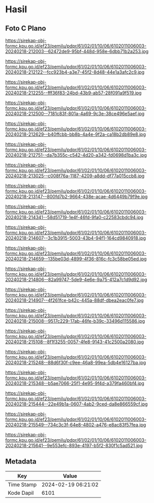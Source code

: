 # Hasil

## Foto C Plano

https://sirekap-obj-formc.kpu.go.id/ef23/pemilu/pdpr/61/02/01/10/06/6102011006003-20240218-212003--62472de9-95bf-448d-958e-6dbb71b2a253.jpg

https://sirekap-obj-formc.kpu.go.id/ef23/pemilu/pdpr/61/02/01/10/06/6102011006003-20240218-212122--fcc923b4-a3e7-45f2-8d48-44e1a3afc2c9.jpg

https://sirekap-obj-formc.kpu.go.id/ef23/pemilu/pdpr/61/02/01/10/06/6102011006003-20240218-212255--fff36f83-24bd-43b9-ab57-28f091a9f519.jpg

https://sirekap-obj-formc.kpu.go.id/ef23/pemilu/pdpr/61/02/01/10/06/6102011006003-20240218-212500--7181c83f-801a-4a69-9c3e-38ce496e5aef.jpg

https://sirekap-obj-formc.kpu.go.id/ef23/pemilu/pdpr/61/02/01/10/06/6102011006003-20240218-212629--b40ffcbb-bb8b-4a4e-9f2a-ca18b2db89e8.jpg

https://sirekap-obj-formc.kpu.go.id/ef23/pemilu/pdpr/61/02/01/10/06/6102011006003-20240218-212751--da7b355c-c542-4d20-a342-fd0698d1ba3c.jpg

https://sirekap-obj-formc.kpu.go.id/ef23/pemilu/pdpr/61/02/01/10/06/6102011006003-20240218-213025--c008f76a-1187-4209-a8dd-df77a015ccb8.jpg

https://sirekap-obj-formc.kpu.go.id/ef23/pemilu/pdpr/61/02/01/10/06/6102011006003-20240218-213147--800fd7b2-9664-438e-acae-4d6449b79f9e.jpg

https://sirekap-obj-formc.kpu.go.id/ef23/pemilu/pdpr/61/02/01/10/06/6102011006003-20240218-214341--58d51719-1e4f-46fd-9fa0-c22583cbdc94.jpg

https://sirekap-obj-formc.kpu.go.id/ef23/pemilu/pdpr/61/02/01/10/06/6102011006003-20240218-214607--3c1b3915-5003-43b4-94f1-164cd9840918.jpg

https://sirekap-obj-formc.kpu.go.id/ef23/pemilu/pdpr/61/02/01/10/06/6102011006003-20240218-214659--135be03d-4899-4f36-816c-fc3c58be05ed.jpg

https://sirekap-obj-formc.kpu.go.id/ef23/pemilu/pdpr/61/02/01/10/06/6102011006003-20240218-214806--82a99747-5de9-4e6e-9a75-412a7c1d9d92.jpg

https://sirekap-obj-formc.kpu.go.id/ef23/pemilu/pdpr/61/02/01/10/06/6102011006003-20240218-214907--4f261fce-b42c-445a-88df-dbea2eac0fe7.jpg

https://sirekap-obj-formc.kpu.go.id/ef23/pemilu/pdpr/61/02/01/10/06/6102011006003-20240218-215008--9517c229-17ab-46fe-b39c-33496d115586.jpg

https://sirekap-obj-formc.kpu.go.id/ef23/pemilu/pdpr/61/02/01/10/06/6102011006003-20240218-215108--8f1f3255-0057-4fe8-9143-41c2500a2080.jpg

https://sirekap-obj-formc.kpu.go.id/ef23/pemilu/pdpr/61/02/01/10/06/6102011006003-20240218-215248--88d6f30f-c9ee-46a8-99ea-5db4e16127ba.jpg

https://sirekap-obj-formc.kpu.go.id/ef23/pemilu/pdpr/61/02/01/10/06/6102011006003-20240218-215348--b5ae7066-25f1-4e95-9f4d-a379fa460bf4.jpg

https://sirekap-obj-formc.kpu.go.id/ef23/pemilu/pdpr/61/02/01/10/06/6102011006003-20240218-215444--22e49b1a-0607-4ab2-9ced-da8e866559cf.jpg

https://sirekap-obj-formc.kpu.go.id/ef23/pemilu/pdpr/61/02/01/10/06/6102011006003-20240218-215549--734c3c3f-64e8-4802-a476-e8ac83f57fea.jpg

https://sirekap-obj-formc.kpu.go.id/ef23/pemilu/pdpr/61/02/01/10/06/6102011006003-20240218-215641--9e553efc-893e-4197-b5f2-830f1c5ad521.jpg


## Metadata

| Key        | Value               |
| ---------- | ------------------- |
| Time Stamp | 2024-02-19 06:21:02 |
| Kode Dapil | 6101                |



